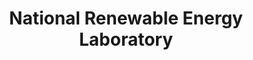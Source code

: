 ---
# This topic lives at
# https://digital.gov/topics/national-renewable-energy-laboratory

slug: "national-renewable-energy-laboratory"

# Topic Title
title: "National Renewable Energy Laboratory"

# description — keep it short and clear
summary: ""


# Weight
weight: 1

# For more information on managing topics,
# see https://github.com/GSA/digitalgov.gov/wiki
---